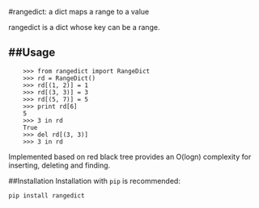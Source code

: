 #rangedict: a dict maps a range to a value

rangedict is a dict whose key can be a range.

##Usage
----

```
    >>> from rangedict import RangeDict
    >>> rd = RangeDict()
    >>> rd[(1, 2)] = 1
    >>> rd[(3, 3)] = 3
    >>> rd[(5, 7)] = 5
    >>> print rd[6]
    5
    >>> 3 in rd
    True
    >>> del rd[(3, 3)]
    >>> 3 in rd
```

Implemented based on red black tree provides an O(logn) complexity for
inserting, deleting and finding.

##Installation
Installation with `pip` is recommended:
```
pip install rangedict
```
